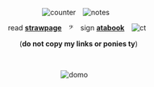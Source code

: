 ⠀⠀⠀⠀⠀⠀⠀⠀⠀⠀⠀⠀⠀ ![counter](https://komarev.com/ghpvc/?username=melomanie&color=grey&label=𝜗𝜚&abbreviated=true) ⠀![notes](https://wilardo.crd.co/assets/images/gallery27/870025ee_original.gif?v=37f3ab52)

⠀
⠀⠀⠀⠀ ⠀read [**strawpage**](https://paintedpink.straw.page)⠀ 𝄢⠀ sign [**atabook**](https://melomanie.atabook.org/) ⠀![ct](https://wilardo.crd.co/assets/images/gallery28/7e72798e_original.gif?v=37f3ab52)

⠀⠀⠀⠀⠀⠀⠀⠀⠀(**do not copy my links or ponies ty**)

⠀⠀

⠀⠀⠀⠀⠀⠀⠀⠀⠀⠀⠀⠀⠀⠀⠀⠀⠀![domo](https://wilardo.crd.co/assets/images/gallery08/b720a305_original.png?v=37f3ab52)
